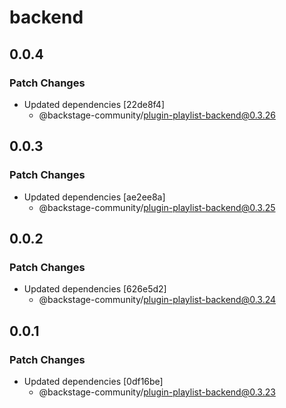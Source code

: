 # backend

## 0.0.4

### Patch Changes

- Updated dependencies [22de8f4]
  - @backstage-community/plugin-playlist-backend@0.3.26

## 0.0.3

### Patch Changes

- Updated dependencies [ae2ee8a]
  - @backstage-community/plugin-playlist-backend@0.3.25

## 0.0.2

### Patch Changes

- Updated dependencies [626e5d2]
  - @backstage-community/plugin-playlist-backend@0.3.24

## 0.0.1

### Patch Changes

- Updated dependencies [0df16be]
  - @backstage-community/plugin-playlist-backend@0.3.23
